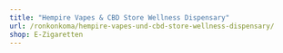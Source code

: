 ```yaml
---
title: "Hempire Vapes & CBD Store Wellness Dispensary"
url: /ronkonkoma/hempire-vapes-und-cbd-store-wellness-dispensary/
shop: E-Zigaretten
---
```

